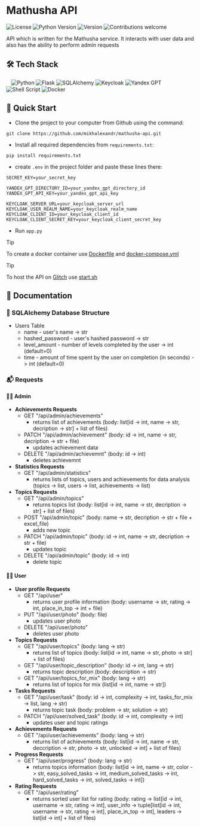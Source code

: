 # Mathusha API

![License](https://img.shields.io/github/license/dmhd6219/sdamgia-solver)
![Python Version](https://img.shields.io/badge/python-3.6%2B-blue)
![Version](https://img.shields.io/badge/version-1.0-green)
![Contributions welcome](https://img.shields.io/badge/contributions-welcome-brightgreen.svg)

API which is written for the Mathusha service. It interacts with user data and also has the ability to perform admin requests

## 🛠️ Tech Stack
ㅤ![Python](https://img.shields.io/badge/python-3670A0?style=for-the-badge&logo=python&logoColor=ffdd54)
![Flask](https://img.shields.io/badge/flask-%23000.svg?style=for-the-badge&logo=flask&logoColor=white)
![SQLAlchemy](https://img.shields.io/badge/sqlalchemy-4479A1.svg?style=for-the-badge&logo=mysql&logoColor=white)
![Keycloak](https://img.shields.io/badge/keycloak-5277C3.svg?style=for-the-badge)
![Yandex GPT](https://img.shields.io/badge/yandex_gpt-FF0000?style=for-the-badge)
![Shell Script](https://img.shields.io/badge/shell_script-%23121011.svg?style=for-the-badge&logo=gnu-bash&logoColor=white)
![Docker](https://img.shields.io/badge/docker-%230db7ed.svg?style=for-the-badge&logo=docker&logoColor=white)

## 🎯 Quick Start
* Clone the project to your computer from Github using the command:
```
git clone https://github.com/mikhalexandr/mathusha-api.git
```

* Install all required dependencies from `requirements.txt`:
```
pip install requirements.txt
```

* create `.env` in the project folder and paste these lines there:
```env
SECRET_KEY=your_secret_key

YANDEX_GPT_DIRECTORY_ID=your_yandex_gpt_directory_id
YANDEX_GPT_API_KEY=your_yandex_gpt_api_key

KEYCLOAK_SERVER_URL=your_keycloak_server_url
KEYCLOAK_USER_REALM_NAME=your_keycloak_realm_name
KEYCLOAK_CLIENT_ID=your_keycloak_client_id
KEYCLOAK_CLIENT_SECRET_KEY=your_keycloak_client_secret_key
```

* Run `app.py`

> [!TIP]
> To create a docker container use [Dockerfile](https://github.com/mikhalexandr/mathusha-api/blob/main/Dockerfile) and [docker-compose.yml](https://github.com/mikhalexandr/mathusha-api/blob/main/docker-compose.yml)

> [!TIP]
> To host the API on [Glitch](https://glitch.com/) use [start.sh](https://github.com/mikhalexandr/mathusha-api/blob/main/start.sh)
 
## 📝 Documentation
### 🧩 SQLAlchemy Database Structure
* Users Table
  - name - user's name -> str
  - hashed_password - user's hashed password -> str
  - level_amount - number of levels completed by the user -> int (default=0)
  - time - amount of time spent by the user on completion (in seconds) -> int (default=0)
 
### 📬 Requests
#### 👨‍💼 Admin
* **Achievements Requests**
  - GET "/api/admin/achievements" 
    + returns list of achievements (body: list[id -> int, name -> str, decription -> str] + list of files)
  - PATCH "/api/admin/achievement" (body: id -> int, name -> str, decription -> str + file)
    + updates achievement data
  - DELETE "/api/admin/achievemnt" (body: id -> int)
    + deletes achievemnt
* **Statistics Requests**
  - GET "/api/admin/statistics"
    + returns lists of topics, users and achievements for data analysis (topics -> list, users -> list, achievements -> list)
* **Topics Requests**
  - GET "/api/admin/topics"
    + returns topics list (body: list[id -> int, name -> str, decription -> str] + list of files)
  - POST "/api/admin/topic" (body: name -> str, decription -> str + file + excel_file)
    + adds new topic
  - PATCH "/api/admin/topic" (body: id -> int, name -> str, decription -> str + file)
    + updates topic
  - DELETE "/api/admin/topic" (body: id -> int)
    + delete topic
#### 🙍‍♂️ User
* **User profile Requests**
  - GET "/api/user"
    + returns user profile information (body: username -> str, rating -> int, place_in_top -> int + file)
  - PUT "/api/user/photo" (body: file)
    + updates user photo
  - DELETE "/api/user/photo"
    + deletes user photo
* **Topics Requests**
  - GET "/api/user/topics" (body: lang -> str)
    + returns list of topics (body: list[id -> int, name -> str, photo -> str] + list of files)
  - GET "/api/user/topic_description" (body: id -> int, lang -> str)
    + returns topic description (body: description -> str)
  - GET "/api/user/topics_for_mix" (body: lang -> str)
    + returns list of topics for mix (list[id -> int, name -> str])
* **Tasks Requests**
  - GET "/api/user/task" (body: id -> int, complexity -> int, tasks_for_mix -> list, lang -> str)
    + returns topic task (body: problem -> str, solution -> str)
  - PATCH "/api/user/solved_task" (body: id -> int, complexity -> int)
    + updates user and topic ratings
* **Achievements Requests**
  - GET "/api/user/achievements" (body: lang -> str)
    + returns list of achievements (body: list[id -> int, name -> str, deccription -> str, photo -> str, unlocked -> int] + list of files)
* **Progress Requests**
  - GET "/api/user/progress" (body: lang -> str)
    + returns topics information (body: list[id -> int, name -> str, color -> str, easy_solved_tasks -> int, medium_solved_tasks -> int, hard_solved_tasks -> int, solved_tasks -> int])
* **Rating Requests**
  - GET "/api/user/rating"
    + returns sorted user list for rating (body: rating -> list[id -> int, username -> str, rating -> int], user_info -> tuple[list[id -> int, username -> str, rating -> int], place_in_top -> int], leaders -> list[id -> int] + list of files)
